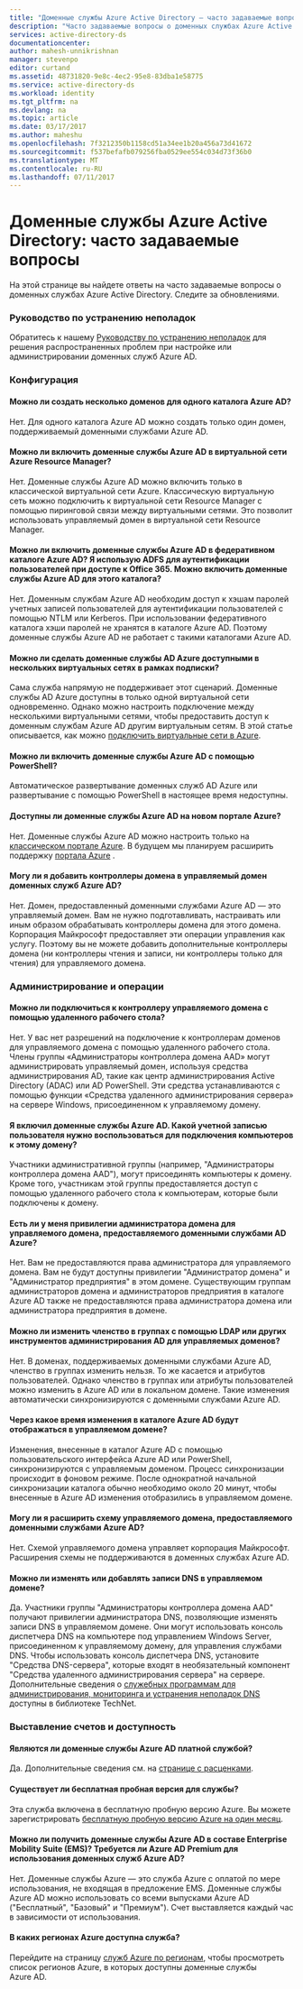 ```yaml
---
title: "Доменные службы Azure Active Directory — часто задаваемые вопросы | Документация Майкрософт"
description: "Часто задаваемые вопросы о доменных службах Azure Active Directory"
services: active-directory-ds
documentationcenter: 
author: mahesh-unnikrishnan
manager: stevenpo
editor: curtand
ms.assetid: 48731820-9e8c-4ec2-95e8-83dba1e58775
ms.service: active-directory-ds
ms.workload: identity
ms.tgt_pltfrm: na
ms.devlang: na
ms.topic: article
ms.date: 03/17/2017
ms.author: maheshu
ms.openlocfilehash: 7f3212350b1158cd51a34ee1b20a456a73d41672
ms.sourcegitcommit: f537befafb079256fba0529ee554c034d73f36b0
ms.translationtype: MT
ms.contentlocale: ru-RU
ms.lasthandoff: 07/11/2017
---
```

# <a name="azure-active-directory-domain-services-frequently-asked-questions-faqs"></a>Доменные службы Azure Active Directory: часто задаваемые вопросы
На этой странице вы найдете ответы на часто задаваемые вопросы о доменных службах Azure Active Directory. Следите за обновлениями.

### <a name="troubleshooting-guide"></a>Руководство по устранению неполадок
Обратитесь к нашему [Руководству по устранению неполадок](active-directory-ds-troubleshooting.md) для решения распространенных проблем при настройке или администрировании доменных служб Azure AD.

### <a name="configuration"></a>Конфигурация
#### <a name="can-i-create-multiple-domains-for-a-single-azure-ad-directory"></a>Можно ли создать несколько доменов для одного каталога Azure AD?
Нет. Для одного каталога Azure AD можно создать только один домен, поддерживаемый доменными службами Azure AD.  

#### <a name="can-i-enable-azure-ad-domain-services-in-an-azure-resource-manager-virtual-network"></a>Можно ли включить доменные службы Azure AD в виртуальной сети Azure Resource Manager?
Нет. Доменные службы Azure AD можно включить только в классической виртуальной сети Azure. Классическую виртуальную сеть можно подключить к виртуальной сети Resource Manager с помощью пиринговой связи между виртуальными сетями. Это позволит использовать управляемый домен в виртуальной сети Resource Manager.

#### <a name="can-i-enable-azure-ad-domain-services-in-a-federated-azure-ad-directory-i-use-adfs-to-authenticate-users-for-access-to-office-365-can-i-enable-azure-ad-domain-services-for-this-directory"></a>Можно ли включить доменные службы Azure AD в федеративном каталоге Azure AD? Я использую ADFS для аутентификации пользователей при доступе к Office 365. Можно включить доменные службы Azure AD для этого каталога?
Нет. Доменным службам Azure AD необходим доступ к хэшам паролей учетных записей пользователей для аутентификации пользователей с помощью NTLM или Kerberos. При использовании федеративного каталога хэши паролей не хранятся в каталоге Azure AD. Поэтому доменные службы Azure AD не работает с такими каталогами Azure AD.

#### <a name="can-i-make-azure-ad-domain-services-available-in-multiple-virtual-networks-within-my-subscription"></a>Можно ли сделать доменные службы AD Azure доступными в нескольких виртуальных сетях в рамках подписки?
Сама служба напрямую не поддерживает этот сценарий. Доменные службы AD Azure доступны в только одной виртуальной сети одновременно. Однако можно настроить подключение между несколькими виртуальными сетями, чтобы предоставить доступ к доменным службам Azure AD другим виртуальным сетям. В этой статье описывается, как можно [подключить виртуальные сети в Azure](../vpn-gateway/virtual-networks-configure-vnet-to-vnet-connection.md).

#### <a name="can-i-enable-azure-ad-domain-services-using-powershell"></a>Можно ли включить доменные службы Azure AD с помощью PowerShell?
Автоматическое развертывание доменных служб AD Azure или развертывание с помощью PowerShell в настоящее время недоступны.

#### <a name="is-azure-ad-domain-services-available-in-the-new-azure-portal"></a>Доступны ли доменные службы Azure AD на новом портале Azure?
Нет. Доменные службы Azure AD можно настроить только на [классическом портале Azure](https://manage.windowsazure.com). В будущем мы планируем расширить поддержку [портала Azure](https://portal.azure.com) .

#### <a name="can-i-add-domain-controllers-to-an-azure-ad-domain-services-managed-domain"></a>Могу ли я добавить контроллеры домена в управляемый домен доменных служб Azure AD?
Нет. Домен, предоставленный доменными службами Azure AD — это управляемый домен. Вам не нужно подготавливать, настраивать или иным образом обрабатывать контроллеры домена для этого домена. Корпорация Майкрософт предоставляет эти операции управления как услугу. Поэтому вы не можете добавить дополнительные контроллеры домена (ни контроллеры чтения и записи, ни контроллеры только для чтения) для управляемого домена.

### <a name="administration-and-operations"></a>Администрирование и операции
#### <a name="can-i-connect-to-the-domain-controller-for-my-managed-domain-using-remote-desktop"></a>Можно ли подключиться к контроллеру управляемого домена с помощью удаленного рабочего стола?
Нет. У вас нет разрешений на подключение к контроллерам доменов для управляемого домена с помощью удаленного рабочего стола. Члены группы «Администраторы контроллера домена AAD» могут администрировать управляемый домен, используя средства администрирования AD, такие как центр администрирования Active Directory (ADAC) или AD PowerShell. Эти средства устанавливаются с помощью функции «Средства удаленного администрирования сервера» на сервере Windows, присоединенном к управляемому домену.

#### <a name="ive-enabled-azure-ad-domain-services-what-user-account-do-i-use-to-domain-join-machines-to-this-domain"></a>Я включил доменные службы Azure AD. Какой учетной записью пользователя нужно воспользоваться для подключения компьютеров к этому домену?
Участники административной группы (например, "Администраторы контроллера домена AAD"), могут присоединять компьютеры к домену. Кроме того, участникам этой группы предоставляется доступ с помощью удаленного рабочего стола к компьютерам, которые были подключены к домену.

#### <a name="do-i-have-domain-administrator-privileges-for-the-managed-domain-provided-by-azure-ad-domain-services"></a>Есть ли у меня привилегии администратора домена для управляемого домена, предоставляемого доменными службами AD Azure?
Нет. Вам не предоставляются права администратора для управляемого домена. Вам не будут доступны привилегии "Администратор домена" и "Администратор предприятия" в этом домене. Существующим группам администраторов домена и администраторов предприятия в каталоге Azure AD также не предоставляются права администратора домена или администратора предприятия в домене.

#### <a name="can-i-modify-group-memberships-using-ldap-or-other-ad-administrative-tools-on-managed-domains"></a>Можно ли изменить членство в группах с помощью LDAP или других инструментов администрирования AD для управляемых доменов?
Нет. В доменах, поддерживаемых доменными службами Azure AD, членство в группах изменить нельзя. То же касается и атрибутов пользователей. Однако членство в группах или атрибуты пользователей можно изменить в Azure AD или в локальном домене. Такие изменения автоматически синхронизируются с доменными службами Azure AD.

#### <a name="how-long-does-it-take-for-changes-i-make-to-my-azure-ad-directory-to-be-visible-in-my-managed-domain"></a>Через какое время изменения в каталоге Azure AD будут отображаться в управляемом домене?
Изменения, внесенные в каталог Azure AD с помощью пользовательского интерфейса Azure AD или PowerShell, синхронизируются с управляемым доменом. Процесс синхронизации происходит в фоновом режиме. После однократной начальной синхронизации каталога обычно необходимо около 20 минут, чтобы внесенные в Azure AD изменения отобразились в управляемом домене.

#### <a name="can-i-extend-the-schema-of-the-managed-domain-provided-by-azure-ad-domain-services"></a>Могу ли я расширить схему управляемого домена, предоставляемого доменными службами Azure AD?
Нет. Схемой управляемого домена управляет корпорация Майкрософт. Расширения схемы не поддерживаются в доменных службах Azure AD.

#### <a name="can-i-modify-or-add-dns-records-in-my-managed-domain"></a>Можно ли изменять или добавлять записи DNS в управляемом домене?
Да. Участники группы "Администраторы контроллера домена AAD" получают привилегии администратора DNS, позволяющие изменять записи DNS в управляемом домене. Они могут использовать консоль диспетчера DNS на компьютере под управлением Windows Server, присоединенном к управляемому домену, для управления службами DNS. Чтобы использовать консоль диспетчера DNS, установите "Средства DNS-сервера", которые входят в необязательный компонент "Средства удаленного администрирования сервера" на сервере. Дополнительные сведения о [служебных программам для администрирования, мониторинга и устранения неполадок DNS](https://technet.microsoft.com/library/cc753579.aspx) доступны в библиотеке TechNet.

### <a name="billing-and-availability"></a>Выставление счетов и доступность
#### <a name="is-azure-ad-domain-services-a-paid-service"></a>Являются ли доменные службы Azure AD платной службой?
Да. Дополнительные сведения см. на [странице с расценками](https://azure.microsoft.com/pricing/details/active-directory-ds/).

#### <a name="is-there-a-free-trial-for-the-service"></a>Существует ли бесплатная пробная версия для службы?
Эта служба включена в бесплатную пробную версию Azure. Вы можете зарегистрировать [бесплатную пробную версию Azure на один месяц](https://azure.microsoft.com/pricing/free-trial/).

#### <a name="can-i-get-azure-ad-domain-services-as-part-of-enterprise-mobility-suite-ems-do-i-need-azure-ad-premium-to-use-azure-ad-domain-services"></a>Можно ли получить доменные службы Azure AD в составе Enterprise Mobility Suite (EMS)? Требуется ли Azure AD Premium для использования доменных служб Azure AD?
Нет. Доменные службы Azure — это служба Azure с оплатой по мере использования, не входящая в предложение EMS. Доменные службы Azure AD можно использовать со всеми выпусками Azure AD ("Бесплатный", "Базовый" и "Премиум"). Счет выставляется каждый час в зависимости от использования.

#### <a name="what-azure-regions-is-the-service-available-in"></a>В каких регионах Azure доступна служба?
Перейдите на страницу [служб Azure по регионам](https://azure.microsoft.com/regions/#services/), чтобы просмотреть список регионов Azure, в которых доступны доменные службы Azure AD.
